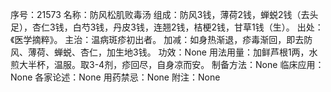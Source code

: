 序号：21573
名称：防风松肌败毒汤
组成：防风3钱，薄荷2钱，蝉蜕2钱（去头足），杏仁3钱，白芍3钱，丹皮3钱，连翘2钱，桔梗2钱，甘草1钱（生）。
出处：《医学摘粹》。
主治：温病斑疹初出者。
加减：如身热渐退，疹毒渐回，即去防风、薄荷、蝉蜕、杏仁，加生地3钱。
功效：None
用法用量：加鲜芦根1两，水煎大半杯，温服。取3-4剂，疹回尽，自身凉而安。
制备方法：None
临床应用：None
各家论述：None
用药禁忌：None
附注：None
